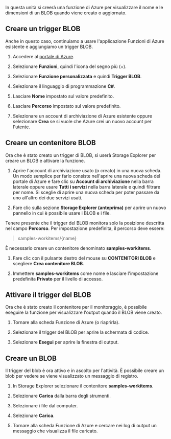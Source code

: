 In questa unità si creerà una funzione di Azure per visualizzare il nome e le dimensioni di un BLOB quando viene creato o aggiornato.

## <a name="create-a-blob-trigger"></a>Creare un trigger BLOB

Anche in questo caso, continuiamo a usare l'applicazione Funzioni di Azure esistente e aggiungiamo un trigger BLOB.

1. Accedere al [portale di Azure](https://portal.azure.com?azure-portal=true).

1. Selezionare **Funzioni**, quindi l'icona del segno più (+).

1. Selezionare **Funzione personalizzata** e quindi **Trigger BLOB**.

1. Selezionare il linguaggio di programmazione **C#**.

1. Lasciare **Nome** impostato sul valore predefinito.

1. Lasciare **Percorso** impostato sul valore predefinito.

1. Selezionare un account di archiviazione di Azure esistente oppure selezionare **Crea** se si vuole che Azure crei un nuovo account per l'utente.

## <a name="create-a-blob-container"></a>Creare un contenitore BLOB

Ora che è stato creato un trigger di BLOB, si userà Storage Explorer per creare un BLOB e attivare la funzione.

1. Aprire l'account di archiviazione usato (o creato) in una nuova scheda. Un modo semplice per farlo consiste nell'aprire una nuova scheda del portale di Azure e fare clic su **Account di archiviazione** nella barra laterale oppure usare **Tutti i servizi** nella barra laterale e quindi filtrare per nome. Si sceglie di aprire una nuova scheda per poter passare da uno all'altro dei due servizi usati.

1. Fare clic sulla sezione **Storage Explorer (anteprima)** per aprire un nuovo pannello in cui è possibile usare i BLOB e i file.

Tenere presente che il trigger del BLOB monitora solo la posizione descritta nel campo **Percorso**. Per impostazione predefinita, il percorso deve essere:

> samples-workitems/{name}

È necessario creare un contenitore denominato **samples-workitems**.

1. Fare clic con il pulsante destro del mouse su **CONTENITORI BLOB** e scegliere **Crea contenitore BLOB**.

1. Immettere **samples-workitems** come nome e lasciare l'impostazione predefinita **Privato** per il livello di accesso.

## <a name="turn-on-your-blob-trigger"></a>Attivare il trigger del BLOB

Ora che è stato creato il contenitore per il monitoraggio, è possibile eseguire la funzione per visualizzare l'output quando il BLOB viene creato.

1. Tornare alla scheda Funzione di Azure (o riaprirla).

1. Selezionare il trigger del BLOB per aprire la schermata di codice.

1. Selezionare **Esegui** per aprire la finestra di output.

## <a name="create-a-blob"></a>Creare un BLOB

Il trigger del blob è ora attivo e in ascolto per l'attività. È possibile creare un blob per vedere se viene visualizzato un messaggio di registro.

1. In Storage Explorer selezionare il contenitore **samples-workitems**.

1. Selezionare **Carica** dalla barra degli strumenti.

1. Selezionare i file dal computer.

1. Selezionare **Carica**.

1. Tornare alla scheda Funzione di Azure e cercare nei log di output un messaggio che visualizza il file caricato.